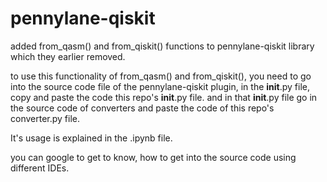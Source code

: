 # pennylane-qiskit
added from_qasm() and from_qiskit() functions to pennylane-qiskit library which they earlier removed. 


to use this functionality of from_qasm() and from_qiskit(), you need to go into the source code file of the pennylane-qiskit plugin, in the __init__.py file, copy and paste the code this repo's __init__.py file. 
and in that __init__.py file go in the source code of converters and paste the code of this repo's converter.py file. 

It's usage is explained in the .ipynb file.

you can google to get to know, how to get into the source code using different IDEs. 
